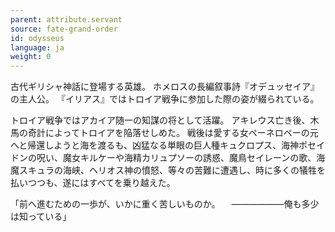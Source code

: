 ```yaml
---
parent: attribute.servant
source: fate-grand-order
id: odysseus
language: ja
weight: 0
---
```


古代ギリシャ神話に登場する英雄。
ホメロスの長編叙事詩『オデュッセイア』の主人公。
『イリアス』ではトロイア戦争に参加した際の姿が綴られている。

トロイア戦争ではアカイア随一の知謀の将として活躍。
アキレウス亡き後、木馬の奇計によってトロイアを陥落せしめた。
戦後は愛する女ペーネロペーの元へと帰還しようと海を渡るも、凶猛なる単眼の巨人種キュクロプス、海神ポセイドンの呪い、魔女キルケーや海精カリュプソーの誘惑、魔鳥セイレーンの歌、海魔スキュラの海峡、ヘリオス神の憤怒、等々の苦難に遭遇し、時に多くの犠牲を払いつつも、遂にはすべてを乗り越えた。

「前へ進むための一歩が、いかに重く苦しいものか。
　――――――俺も多少は知っている」
